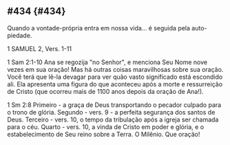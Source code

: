 ## #434 {#434}

Quando a vontade-própria entra em nossa vida... é seguida pela auto-piedade.

1 SAMUEL 2, Vers. 1-11

1 Sam 2:1-10 Ana se regozija &quot;no Senhor&quot;, e menciona Seu Nome nove vezes em sua oração! Mas há outras coisas maravilhosas sobre sua oração. Você terá que lê-la devagar para ver quão vasto significado está escondido ali. Ela apresenta uma figura do que aconteceu após a morte e ressurreição de Cristo (que ocorreu mais de 1100 anos depois da oração de Ana!).

1 Sm 2:8 Primeiro - a graça de Deus transportando o pecador culpado para o trono de glória. Segundo - vers. 9 - a perfeita segurança dos santos de Deus. Terceiro - vers. 10, o tempo da tribulação após a igreja ser chamada para o céu. Quarto - vers. 10, a vinda de Cristo em poder e glória, e o estabelecimento de Seu reino sobre a Terra. O Milênio. Que oração!